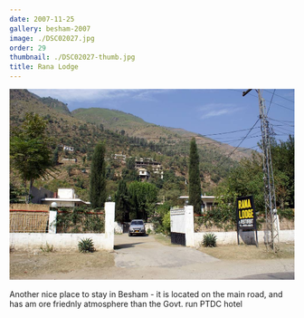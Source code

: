 ```yaml
---
date: 2007-11-25
gallery: besham-2007
image: ./DSC02027.jpg
order: 29
thumbnail: ./DSC02027-thumb.jpg
title: Rana Lodge
---
```


![Rana Lodge](./DSC02027.jpg)

Another nice place to stay in Besham - it is located on the main road, and has am ore friednly atmosphere than the Govt. run PTDC hotel
